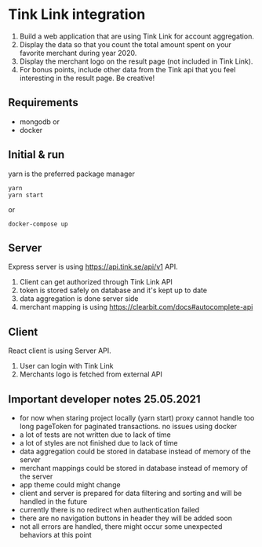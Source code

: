 # Tink Link integration

1. Build a web application that are using Tink Link for account aggregation.
2. Display the data so that you count the total amount spent on your favorite merchant during year 2020.
3. Display the merchant logo on the result page (not included in Tink Link).
4. For bonus points, include other data from the Tink api that you feel interesting in the result page. Be creative!

## Requirements
- mongodb
or
- docker

## Initial & run
yarn is the preferred package manager
```
yarn
yarn start
```
or
```
docker-compose up
```

## Server
Express server is using https://api.tink.se/api/v1 API. 
1. Client can get authorized through Tink Link API
2. token is stored safely on database and it's kept up to date
3. data aggregation is done server side
4. merchant mapping is using https://clearbit.com/docs#autocomplete-api

## Client
React client is using Server API.
1. User can login with Tink Link 
2. Merchants logo is fetched from external API


## Important developer notes 25.05.2021
- for now when staring project locally (yarn start) proxy cannot handle too long pageToken for paginated transactions. no issues using docker
- a lot of tests are not written due to lack of time
- a lot of styles are not finished due to lack of time
- data aggregation could be stored in database instead of memory of the server
- merchant mappings could be stored in database instead of memory of the server
- app theme could might change
- client and server is prepared for data filtering and sorting and will be handled in the future
- currently there is no redirect when authentication failed
- there are no navigation buttons in header they will be added soon
- not all errors are handled, there might occur some unexpected behaviors at this point
